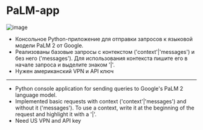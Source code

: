 # PaLM-app
![image](https://github.com/Taiber009/PaLM-app/assets/26915734/fffa3e56-2535-4e1b-ae50-ef6a7ae7ca88)
- Консольное Python-приложение для отправки запросов к языковой модели PaLM 2 от Google. 
- Реализованы базовые запросы с контекстом ('context'|'messages') и без него ('messages'). Для использования контекста пишите его в начале запроса и выделите знаком '|'.
- Нужен американский VPN и API ключ
---
- Python console application for sending queries to Google's PaLM 2 language model.
- Implemented basic requests with context ('context'|'messages') and without it ('messages'). To use a context, write it at the beginning of the request and highlight it with a '|'.
- Need US VPN and API key
